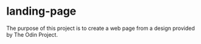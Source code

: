 # landing-page

The purpose of this project is to create a web page from a design provided by The Odin Project.